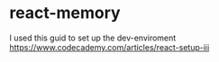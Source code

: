 # react-memory

I used this guid to set up the dev-enviroment
https://www.codecademy.com/articles/react-setup-iii
